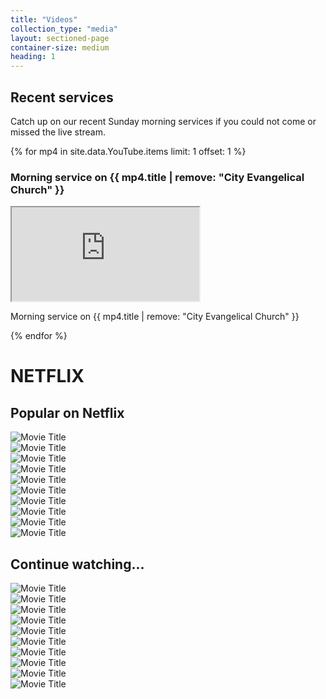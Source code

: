 ```yaml
---
title: "Videos"
collection_type: "media"
layout: sectioned-page
container-size: medium
heading: 1
---
```


## Recent services

Catch up on our recent Sunday morning services if you could not come or missed the live stream.

{% for mp4 in site.data.YouTube.items limit: 1 offset: 1 %}
### Morning service on {{ mp4.title | remove: "City Evangelical Church" }}

<div class="video-card">
  <div class="icontain">
    <iframe title="City Evangelical Church morning service {{ mp4.title | remove: "City Evangelical Church" }}" src="https://www.youtube-nocookie.com/embed/{{ mp4.guid | remove: "yt:video:" }}" allowfullscreen>
    </iframe>
  </div>
  <p class="video-title alternate-background">Morning service on {{ mp4.title | remove: "City Evangelical Church" }}</p>
</div>
{% endfor %}

<h1>NETFLIX</h1>

  <div class="netflix-slider">
    <h2>Popular on Netflix</h2>
    <div class="swiper-container">
      <div class="swiper-wrapper">
        <div class="swiper-slide"><img src="https://source.unsplash.com/500x350/weekly?water" alt="Movie Title"></div>
        <div class="swiper-slide"><img src="https://source.unsplash.com/500x350/weekly?sky" alt="Movie Title"></div>
        <div class="swiper-slide"><img src="https://source.unsplash.com/500x350/weekly?blue" alt="Movie Title"></div>
        <div class="swiper-slide"><img src="https://source.unsplash.com/500x350/weekly?building" alt="Movie Title"></div>
        <div class="swiper-slide"><img src="https://source.unsplash.com/500x350/weekly?time" alt="Movie Title"></div>
        <div class="swiper-slide"><img src="https://source.unsplash.com/500x350/weekly?birds" alt="Movie Title"></div>
        <div class="swiper-slide"><img src="https://source.unsplash.com/500x350/weekly?lions" alt="Movie Title"></div>
        <div class="swiper-slide"><img src="https://source.unsplash.com/500x350/weekly?food" alt="Movie Title"></div>
        <div class="swiper-slide"><img src="https://source.unsplash.com/500x350/weekly?sport" alt="Movie Title"></div>
        <div class="swiper-slide"><img src="https://source.unsplash.com/500x350/weekly?music" alt="Movie Title"></div>
      </div>
      <!-- Add Pagination -->
      <!-- <div class="swiper-pagination"></div> -->
      <div class="swiper-button-next"></div>
      <div class="swiper-button-prev"></div>
    </div>
  </div>

  <div class="netflix-slider">
    <h2>Continue watching...</h2>
    <div class="swiper-container">
      <div class="swiper-wrapper">
        <div class="swiper-slide"><img src="https://source.unsplash.com/500x350/weekly?water" alt="Movie Title"></div>
        <div class="swiper-slide"><img src="https://source.unsplash.com/500x350/weekly?birds" alt="Movie Title"></div>
        <div class="swiper-slide"><img src="https://source.unsplash.com/500x350/weekly?lions" alt="Movie Title"></div>
        <div class="swiper-slide"><img src="https://source.unsplash.com/500x350/weekly?food" alt="Movie Title"></div>
        <div class="swiper-slide"><img src="https://source.unsplash.com/500x350/weekly?sky" alt="Movie Title"></div>
        <div class="swiper-slide"><img src="https://source.unsplash.com/500x350/weekly?blue" alt="Movie Title"></div>
        <div class="swiper-slide"><img src="https://source.unsplash.com/500x350/weekly?sport" alt="Movie Title"></div>
        <div class="swiper-slide"><img src="https://source.unsplash.com/500x350/weekly?music" alt="Movie Title"></div>
        <div class="swiper-slide"><img src="https://source.unsplash.com/500x350/weekly?building" alt="Movie Title"></div>
        <div class="swiper-slide"><img src="https://source.unsplash.com/500x350/weekly?time" alt="Movie Title"></div>
      </div>
      <!-- Add Pagination -->
      <!-- <div class="swiper-pagination"></div> -->
      <div class="swiper-button-next"></div>
      <div class="swiper-button-prev"></div>
    </div>
  </div>


